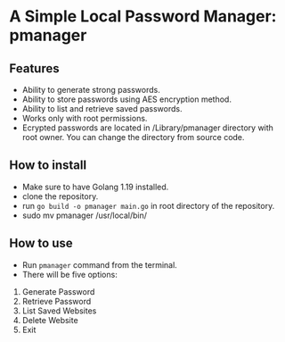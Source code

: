 # A Simple Local Password Manager: pmanager

## Features
- Ability to generate strong passwords.
- Ability to store passwords using AES encryption method.
- Ability to list and retrieve saved passwords.
- Works only with root permissions.
- Ecrypted passwords are located in /Library/pmanager directory with root owner. You can change the directory from source code.

## How to install
- Make sure to have Golang 1.19 installed.
- clone the repository.
- run ````go build -o pmanager main.go```` in root directory of the repository.
- sudo mv pmanager /usr/local/bin/

## How to use
- Run ````pmanager```` command from the terminal.
- There will be five options:
1. Generate Password
2. Retrieve Password
3. List Saved Websites
4. Delete Website
5. Exit